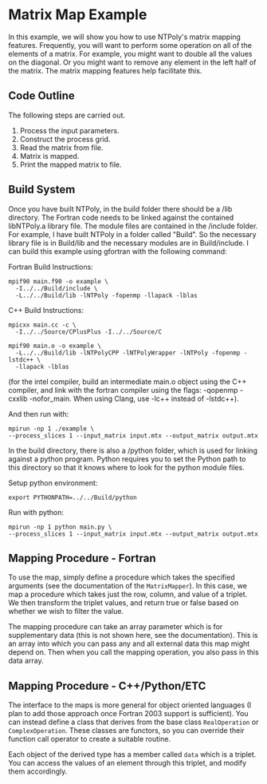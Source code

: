 # Matrix Map Example

In this example, we will show you how to use NTPoly's matrix mapping features.
Frequently, you will want to perform some operation on all of the elements
of a matrix. For example, you might want to double all the values on the
diagonal. Or you might want to remove any element in the left half of the
matrix. The matrix mapping features help facilitate this.

## Code Outline

The following steps are carried out.
1. Process the input parameters.
2. Construct the process grid.
3. Read the matrix from file.
4. Matrix is mapped.
6. Print the mapped matrix to file.

## Build System

Once you have built NTPoly, in the build folder there should be a /lib
directory. The Fortran code needs to be linked against the contained libNTPoly.a
library file. The module files are contained in the /include folder.  For
example, I have built NTPoly in a folder called "Build". So the necessary
library file is in Build/lib and the necessary modules are in Build/include.
I can build this example using gfortran with the following command:

Fortran Build Instructions:
```
mpif90 main.f90 -o example \
  -I../../Build/include \
  -L../../Build/lib -lNTPoly -fopenmp -llapack -lblas
```

C++ Build Instructions:
```
mpicxx main.cc -c \
  -I../../Source/CPlusPlus -I../../Source/C

mpif90 main.o -o example \
  -L../../Build/lib -lNTPolyCPP -lNTPolyWrapper -lNTPoly -fopenmp -lstdc++ \
  -llapack -lblas
```

(for the intel compiler, build an intermediate main.o object using the
C++ compiler, and link with the fortran compiler using the flags:
-qopenmp -cxxlib -nofor_main. When using Clang, use -lc++ instead of -lstdc++).

And then run with:
```
mpirun -np 1 ./example \
--process_slices 1 --input_matrix input.mtx --output_matrix output.mtx
```

In the build directory, there is also a /python folder, which is used for
linking against a python program. Python requires you to set the Python path
to this directory so that it knows where to look for the python module files.

Setup python environment:
```
export PYTHONPATH=../../Build/python
```

Run with python:
```
mpirun -np 1 python main.py \
--process_slices 1 --input_matrix input.mtx --output_matrix output.mtx
```

## Mapping Procedure - Fortran

To use the map, simply define a procedure which takes the specified arguments
(see the documentation of the `MatrixMapper`). In this case, we map a
procedure which takes just the row, column, and value of a triplet.
We then transform the triplet values, and return true or false based on
whether we wish to filter the value.

The mapping procedure can take an array parameter which is for supplementary
data (this is not shown here, see the documentation). This is an
array into which you can pass any and all external data this map might depend
on. Then when you call the mapping operation, you also pass in this data
array.

## Mapping Procedure - C++/Python/ETC

The interface to the maps is more general for object oriented languages
(I plan to add those approach once Fortran 2003 support is sufficient). You
can instead define a class that derives from the base class `RealOperation` or
`ComplexOperation`. These classes are functors, so you can override their
function call operator to create a suitable routine.

Each object of the derived type has a member called `data` which is a triplet.
You can access the values of an element through this triplet, and modify
them accordingly.
